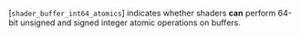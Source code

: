 [`shader_buffer_int64_atomics`] indicates whether shaders  **can**  perform
64-bit unsigned and signed integer atomic operations on buffers.